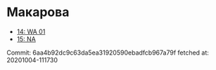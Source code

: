 # Макарова
- [14: WA 01](14.md)
- [15: NA](15.md)

Commit: 6aa4b92dc9c63da5ea31920590ebadfcb967a79f
 fetched at: 20201004-111730
